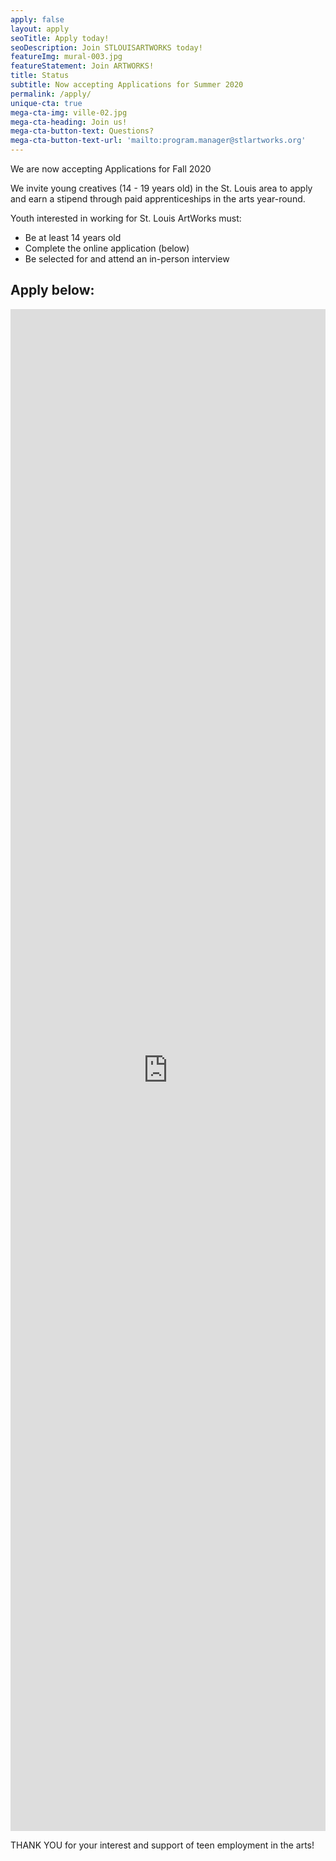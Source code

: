 ```yaml
---
apply: false
layout: apply
seoTitle: Apply today!
seoDescription: Join STLOUISARTWORKS today!
featureImg: mural-003.jpg
featureStatement: Join ARTWORKS!
title: Status
subtitle: Now accepting Applications for Summer 2020
permalink: /apply/
unique-cta: true
mega-cta-img: ville-02.jpg
mega-cta-heading: Join us!
mega-cta-button-text: Questions?
mega-cta-button-text-url: 'mailto:program.manager@stlartworks.org'
---
```


We are now accepting Applications for Fall 2020

We invite young creatives (14 - 19 years old) in the St. Louis area to apply and earn a stipend through paid apprenticeships in the arts year-round.

Youth interested in working for St. Louis ArtWorks must:

* Be at least 14 years old
* Complete the online application (below)
* Be selected for and attend an in-person interview 

## Apply below:

<iframe style="width: 100%" src="https://docs.google.com/forms/d/122X60tGFu2QrNXmbd2-r_iFlQgge1A880Q_PjHPM2Z0/edit?usp=sharing_eil&ts=5f357f31" width="100%" height="2435" frameborder="0" marginheight="0" marginwidth="0">Loading…</iframe>

THANK YOU for your interest and support of teen employment in the arts!
